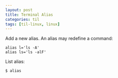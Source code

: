 ```yaml
---
layout: post
title: Terminal Alias
categories: til
tags: [til-linux, linux]
---
```


Add a new alias. An alias may redefine a command:
```
alias l='ls -A'
alias ls='ls -alF'
```

List alias:
```
$ alias
```
